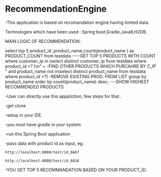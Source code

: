 # RecommendationEngine

-This application is based on recomandation engine having limited data.


Technologies which have been used : Spring boot,Gradle,Java8,H2DB.


MAIN LOGIC OF RECOMMENDATION : 

select top 5 product_id ,product_name,count(product_name ) as PRODUCT_COUNT from testdata ----GET TOP 5 PRODUCTS WITH COUNT
where customer_ip in (select distinct customer_ip  from testdata where product_id =? )\n" + -FIND OTHER PRODUCTS WHICH PURCAHRE BY C_IP
            " and product_name not in(select distinct product_name  from testdata where product_id =?) -REMOVE EXISTING PROD. FROM LIST
            group by product_name  order by count(product_name) desc;  ---SHOW HIGHEST RECOMMENDED PRODUCTS

-User can directly use this apppliction, few steps for that..

  -get clone
  
  -setup in your IDE
  
  -you must have gradle in your system
  
  -run this Spring Boot application
  
  -pass data with product id as input, eg:
  
    http://localhost:8080/test/id_6667
    
    http://localhost:8080/test/id_6616
    
-YOU GET TOP 5 RECOMMANDATION BASED ON YOUR PRODUCT_ID.
